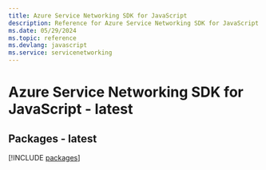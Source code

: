 ```yaml
---
title: Azure Service Networking SDK for JavaScript
description: Reference for Azure Service Networking SDK for JavaScript
ms.date: 05/29/2024
ms.topic: reference
ms.devlang: javascript
ms.service: servicenetworking
---
```

# Azure Service Networking SDK for JavaScript - latest
## Packages - latest
[!INCLUDE [packages](service-networking-index.md)]